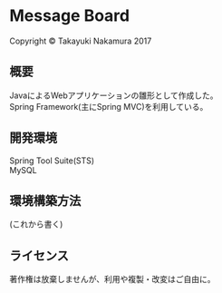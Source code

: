 # Message Board
Copyright © Takayuki Nakamura 2017

## 概要
JavaによるWebアプリケーションの雛形として作成した。  
Spring Framework(主にSpring MVC)を利用している。

## 開発環境
Spring Tool Suite(STS)  
MySQL

## 環境構築方法
(これから書く)


## ライセンス
著作権は放棄しませんが、利用や複製・改変はご自由に。


